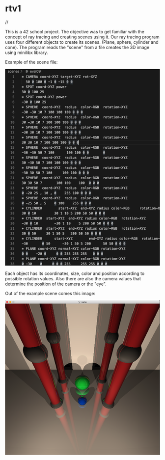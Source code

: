 # rtv1
//

This is a 42 school project.
The objective was to get familiar with the concept of ray tracing and creating scenes using it. Our ray tracing program uses four different objects to create its scenes.
(Plane, sphere, cylinder and cone). The program reads the "scene" from a file creates the 3D image using minilibx library.

Example of the scene file:

![scene eval09 file:](https://github.com/Makenfile86/rtv1/blob/main/scene_09.png?raw=true)

Each object has its coordinates, size, color and position according to possible rotation values. Also there are also the camera values that determine the position of the camera or the "eye".

Out of the example scene comes this image:

![scene eval09 image:](https://github.com/Makenfile86/rtv1/blob/main/palace.png?raw=true)
